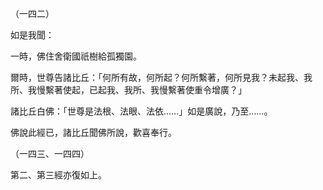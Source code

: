 （一四二）

如是我聞：

一時，佛住舍衛國祇樹給孤獨園。

爾時，世尊告諸比丘：「何所有故，何所起？何所繫著，何所見我？未起我、我所、我慢繫著使起，已起我、我所、我慢繫著使重令增廣？」

諸比丘白佛：「世尊是法根、法眼、法依……」如是廣說，乃至……。

佛說此經已，諸比丘聞佛所說，歡喜奉行。

（一四三、一四四）

第二、第三經亦復如上。



